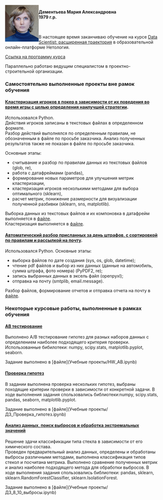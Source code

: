 <img src="фото для резюме.jpg" align="left" width="110" height="120" />

**Дементьева Мария Александровна**<br/>
**1979 г.р.**<br/>

<br/>
<br/>
В настоящее время заканчиваю обучение на курсе <ins>Data Scientist: расширенная траектория</ins> в образовательной онлайн-платформе Нетология. <br/>  

[Ссылка на программу курса](https://netology.ru/programs/prodatascience?programName=data-scientist#/modul_2)

Параллельно работаю ведущим специалистом в проектно-строительной организации.<br/>

### Самостоятельно выполненные проекты вне рамок обучения<br/>
#### <ins>Кластеризация игроков в покер в зависимости от их поведения во время игры с целью определения наилучшей стратегии</ins>.  
Использовался Python.  
Действия игроков записаны в текстовых файлах в определенном формате.   
Разбор действий выполнялся по определенным правилам, не обозначенным в файле по просьбе заказчика. Анализ полученных результатов также не показан в файле по просьбе заказчика.  

Основные этапы:   
- считывание и разбор по правилам данных из текстовых файлов (glob, re), 
- работа с датафреймами (pandas), 
- формирование новых параметров для улучшения метрик кластеризации, 
- кластеризация игроков несколькими методами для выбора оптимального (sklearn),
- расчет метрик, понижение размерности для визуализации полученной разбивки (sklearn, sns, matplotlib).

Выборка данных из текстовых файлов и их компоновка в датафрейм выполняется в [файле](poker/poker.ipynb).  
Кластеризация выполняется в [файле](poker/poker_clster.ipynb).

#### <ins>Автоматический разбор присланных за день штрафов, с сортировкой по правилам и рассылкой на почту</ins>.   
Использовался Python.
Основные этапы: 
- выборка файлов по дате создания (sys, os, glob, datetime);
- чтение pdf файлов и выбор из них данных (данные на автомобиль, сумма штрафа, фото номера) (PyPDF2, re);
- запись выбранных данных в эксель файл (openpyxl);
- отправка на почту (smtplib, email.message).

Разбор файлов, формирование отчетов и отправка отчета на почту в [файле](drivers/drivers.ipynb). 

### Некоторые курсовые работы, выполненные в рамках обучения
#### <ins>АВ тестирование</ins>
Выполнено А/В тестирование гипотез для разных наборов данных с определением наиболее подходящего критерия проверки.
Использованные бибилотеки: numpy, scipy.stats, matplotlib.pyplot, seaborn.  

Задание выполнено в [файле](Учебные проекты/HW_AB.ipynb)

#### <ins>Проверка гипотез</ins>
В задании выполнена проверка нескольких гипотез, выбраны походящие критерии проверки в зависимости от конкретной задачи.
В ходе выполнения задания спользовались библиотеки:numpy, scipy.stats, pandas, seaborn, matplotlib.pyplot.  

Задание выполнено в [файле](Учебные проекты/ДЗ_Проверка_гипотез.ipynb)

#### <ins>Анализ данных, поиск выбросов и обработка экстремальных значений</ins>
Решение здачи классификации типа стекла в зависимости от его химического состава.   
Проведен предварительный анализ данных, определены и обработаны выбросы различными методами, выполнена классификация типов стекол и посчитана метрика. Выполнено сравнение полученных метрик и анализ наиболее подходящего метода для обработки выбросов. 
В ходе выполнения задания спользовались библиотеки: pandas, sklearn, sklearn.RandomForestClassifier, sklearn.IsolationForest.  

Задание выполнено в [файле](Учебные проекты/ДЗ_8_10_выбросы.ipynb)
